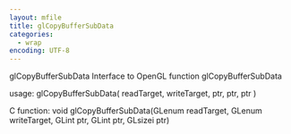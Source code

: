 ```yaml
---
layout: mfile
title: glCopyBufferSubData
categories:
  - wrap
encoding: UTF-8
---
```


glCopyBufferSubData  Interface to OpenGL function glCopyBufferSubData

usage:  glCopyBufferSubData( readTarget, writeTarget, ptr, ptr, ptr )

C function:  void glCopyBufferSubData(GLenum readTarget, GLenum writeTarget, GLint ptr, GLint ptr, GLsizei ptr)